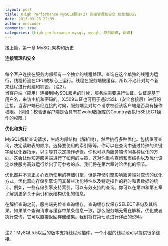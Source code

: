 ```yaml
---
layout: post
title: 《High Performance MySQL》翻译(2) 连接管理和安全 优化和执行
date: 2013-03-26 22:39
author: onecoder
comments: true
categories: [high performance mysql, mysql, 原创翻译, 翻译]
---
```

<p>
	接上篇，第一章 MySQL架构和历史</p>
<p>
	<strong>连接管理和安全</strong></p>
<p>
	<br />
	每个客户连接在服务内部都有一个独立的线程处理。查询在这个单独的线程内运行，线程轮流在CPU或核心上运行。线程在服务端被缓存，所以不必针对每个新来线程进行创建和销毁。（注2）。<br />
	当客户端（应用）连接到MySQL服务的时候，服务端需要进行认证。认证是基于用户名，来访主机和密码的。X.509认证也可用于通过SSL（安全套接层）进行的连接。当客户端已经连接的时候，服务端会对每个请求校验该客户端是否具有操作权限。（例如：校验该客户端是否具有在wolrd数据库的Country表执行SELECT操作的权限。）</p>
<p>
	<strong>优化和执行</strong></p>
<p>
	MySQL解析查询请求，生成内部结构（解析树），然后执行多种优化。包括重写查询，决定读取表的顺序，选择要使用的索引等等。你可以在查询中通过特殊的关键字给优化器指示，以引导其决定操作步骤。你也可以向服务端询问各种优化的方向。这会让你知道服务端进行了如何的决策，这对你重构查询和表结构以及优化设定以使服务高效运行给出了可参考的点。我们将在第六章讨论优化的细节。</p>
<p>
	优化器并不真正关心表所使用的存储引擎，但是存储引擎影响服务端对查询的优化方式。优化器向存储引擎询问其某些功能特性以及特定操作的耗时和表数据的统计。例如，一些存储引擎支持索引，可以有效支持的查询。你可以在第四和第五章了解到更多关于索引和表结构优化的信息。</p>
<p>
	在解析查询之前，服务端先检查查询缓存，查询缓存仅保存SELECT语句及其结果。如果某个查询请求与缓存中某条信息一致，那么服务端无需在解析，优化或者执行查询，它可以直接返回存储结果。我们将在第七章进行详细的说明。</p>
<p>
	<br />
	注2：MySQL5.5以后的版本支持线程池插件，一个小型的线程池可以提供很多连接。&nbsp;</p>

